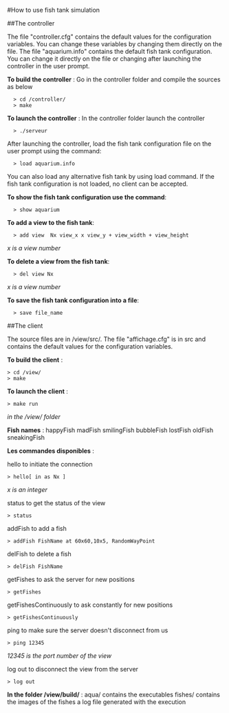 #How to use fish tank simulation

##The controller

The file "controller.cfg" contains the default values for the configuration variables. You can change these variables by changing them directly on the file.
The file "aquarium.info" contains the default fish tank configuration. You can change it directly on the file or changing after launching the controller in the user prompt.

**To build the controller** : Go in the controller folder and compile the sources as below 
     
      > cd /controller/
      > make

**To launch the controller** : In the controller folder launch the controller
	
	  > ./serveur
       
After launching the controller, load the fish tank configuration file on the user prompt using the command:
        
      > load aquarium.info
        
You can also load any alternative fish tank by using load command. If the fish tank configuration is not loaded, no client can be accepted.

**To show the fish tank configuration use the command**:
        
      > show aquarium
        
**To add a view to the fish tank**:
        
      > add view  Nx view_x x view_y + view_width + view_height
     
  _x is a view number_
      
**To delete a view from the fish tank**:   
        
      > del view Nx
         
  _x is a view number_
         
**To save the fish tank configuration into a file**:

	  > save file_name

##The client

The source files are in /view/src/. 
The file "affichage.cfg" is in src and contains the default values for the configuration variables.

**To build the client** : 

	> cd /view/
	> make

**To launch the client** : 
        
    > make run 
    
  _in the /view/ folder_

**Fish names** : happyFish madFish smilingFish bubbleFish lostFish oldFish sneakingFish

**Les commandes disponibles** :

hello to initiate the connection
	
	> hello[ in as Nx ]

_x is an integer_

status to get the status of the view

	> status
	
addFish to add a fish
	
	> addFish FishName at 60x60,10x5, RandomWayPoint

delFish to delete a fish
	
	> delFish FishName

getFishes to ask the server for new positions

	> getFishes

getFishesContinuously to ask constantly for new positions

	> getFishesContinuously

ping to make sure the server doesn't disconnect from us

	> ping 12345
_12345 is the port number of the view_

log out to disconnect the view from the server

	> log out
	
**In the folder /view/build/** :
     aqua/ contains the executables
     fishes/ contains the images of the fishes
     a log file generated with the execution